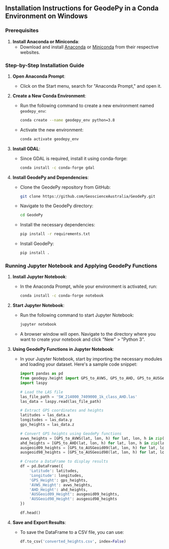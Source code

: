 
## Installation Instructions for GeodePy in a Conda Environment on Windows

### Prerequisites

1. **Install Anaconda or Miniconda**:
   - Download and install [Anaconda](https://www.anaconda.com/products/distribution) or [Miniconda](https://docs.conda.io/en/latest/miniconda.html) from their respective websites.

### Step-by-Step Installation Guide

1. **Open Anaconda Prompt**:
   - Click on the Start menu, search for "Anaconda Prompt," and open it.

2. **Create a New Conda Environment**:
   - Run the following command to create a new environment named `geodepy_env`:
     ```sh
     conda create --name geodepy_env python=3.8
     ```
   - Activate the new environment:
     ```sh
     conda activate geodepy_env
     ```

3. **Install GDAL**:
   - Since GDAL is required, install it using conda-forge:
     ```sh
     conda install -c conda-forge gdal
     ```

4. **Install GeodePy and Dependencies**:
   - Clone the GeodePy repository from GitHub:
     ```sh
     git clone https://github.com/GeoscienceAustralia/GeodePy.git
     ```
   - Navigate to the GeodePy directory:
     ```sh
     cd GeodePy
     ```
   - Install the necessary dependencies:
     ```sh
     pip install -r requirements.txt
     ```
   - Install GeodePy:
     ```sh
     pip install .
     ```

### Running Jupyter Notebook and Applying GeodePy Functions

1. **Install Jupyter Notebook**:
   - In the Anaconda Prompt, while your environment is activated, run:
     ```sh
     conda install -c conda-forge notebook
     ```

2. **Start Jupyter Notebook**:
   - Run the following command to start Jupyter Notebook:
     ```sh
     jupyter notebook
     ```
   - A browser window will open. Navigate to the directory where you want to create your notebook and click "New" > "Python 3".

3. **Using GeodePy Functions in Jupyter Notebook**:

   - In your Jupyter Notebook, start by importing the necessary modules and loading your dataset. Here's a sample code snippet:

     ```python
     import pandas as pd
     from geodepy.height import GPS_to_AVWS, GPS_to_AHD, GPS_to_AUSGeoid09, GPS_to_AUSGeoid98
     import laspy

     # Load the LAS file
     las_file_path = 'SW_214000_7409000_1k_class_AHD.las'
     las_data = laspy.read(las_file_path)

     # Extract GPS coordinates and heights
     latitudes = las_data.x
     longitudes = las_data.y
     gps_heights = las_data.z

     # Convert GPS heights using GeodePy functions
     avws_heights = [GPS_to_AVWS(lat, lon, h) for lat, lon, h in zip(latitudes, longitudes, gps_heights)]
     ahd_heights = [GPS_to_AHD(lat, lon, h) for lat, lon, h in zip(latitudes, longitudes, gps_heights)]
     ausgeoid09_heights = [GPS_to_AUSGeoid09(lat, lon, h) for lat, lon, h in zip(latitudes, longitudes, gps_heights)]
     ausgeoid98_heights = [GPS_to_AUSGeoid98(lat, lon, h) for lat, lon, h in zip(latitudes, longitudes, gps_heights)]

     # Create a DataFrame to display results
     df = pd.DataFrame({
         'Latitude': latitudes,
         'Longitude': longitudes,
         'GPS_Height': gps_heights,
         'AVWS_Height': avws_heights,
         'AHD_Height': ahd_heights,
         'AUSGeoid09_Height': ausgeoid09_heights,
         'AUSGeoid98_Height': ausgeoid98_heights
     })

     df.head()
     ```

4. **Save and Export Results**:
   - To save the DataFrame to a CSV file, you can use:
     ```python
     df.to_csv('converted_heights.csv', index=False)
     ```
